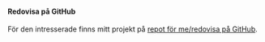 #### Redovisa på GitHub

För den intresserade finns mitt projekt på [repot för me/redovisa på GitHub](https://github.com/SimonStarpath/designv2).

